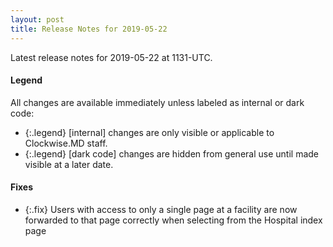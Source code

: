 ```yaml
---
layout: post
title: Release Notes for 2019-05-22
---
```


Latest release notes for 2019-05-22 at 1131-UTC.

<div class='legend' markdown='1'>

#### Legend

All changes are available immediately unless labeled as internal or dark code:

- {:.legend} [internal] changes are only visible or applicable to Clockwise.MD staff.
- {:.legend} [dark code] changes are hidden from general use until made visible at a later date.

</div>


<div class='fixes' markdown='1'>

#### Fixes

- {:.fix} Users with access to only a single page at a facility are now forwarded to that page correctly when selecting from the Hospital index page

</div>
